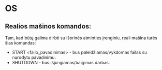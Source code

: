 # OS

## Realios mašinos komandos:

Tam, kad būtų galima dirbti su išorinės atminties įrenginiu, reali mašina turės šias komandas:

- START <failo_pavadinimas> - bus paleidžiamas/vykdomas failas su nurodytu pavadinimu.
- SHUTDOWN - bus išjungiamas/baigimas darbas.